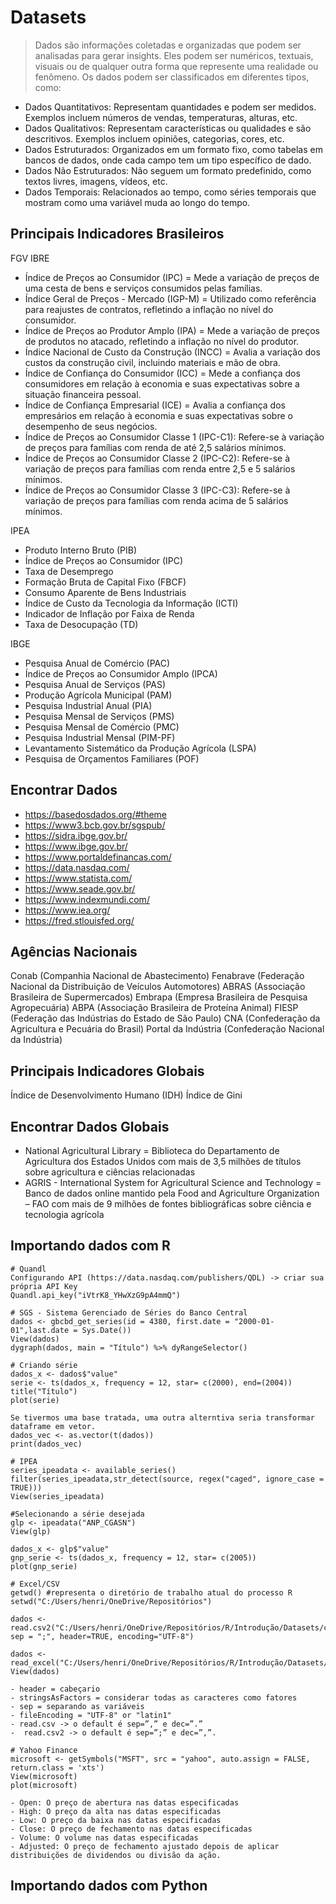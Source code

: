 # Datasets

> Dados são informações coletadas e organizadas que podem ser analisadas para gerar insights. Eles podem ser numéricos, textuais, visuais ou de qualquer 
> outra forma que represente uma realidade ou fenômeno. Os dados podem ser classificados em diferentes tipos, como:

- Dados Quantitativos: Representam quantidades e podem ser medidos. Exemplos incluem números de vendas, temperaturas, alturas, etc.
- Dados Qualitativos: Representam características ou qualidades e são descritivos. Exemplos incluem opiniões, categorias, cores, etc.
- Dados Estruturados: Organizados em um formato fixo, como tabelas em bancos de dados, onde cada campo tem um tipo específico de dado.
- Dados Não Estruturados: Não seguem um formato predefinido, como textos livres, imagens, vídeos, etc.
- Dados Temporais: Relacionados ao tempo, como séries temporais que mostram como uma variável muda ao longo do tempo.


## Principais Indicadores Brasileiros

FGV IBRE
- Índice de Preços ao Consumidor (IPC) = Mede a variação de preços de uma cesta de bens e serviços consumidos pelas famílias.
- Índice Geral de Preços - Mercado (IGP-M) = Utilizado como referência para reajustes de contratos, refletindo a inflação no nível do consumidor.
- Índice de Preços ao Produtor Amplo (IPA) = Mede a variação de preços de produtos no atacado, refletindo a inflação no nível do produtor.
- Índice Nacional de Custo da Construção (INCC) = Avalia a variação dos custos da construção civil, incluindo materiais e mão de obra.
- Índice de Confiança do Consumidor (ICC) = Mede a confiança dos consumidores em relação à economia e suas expectativas sobre a situação financeira pessoal.
- Índice de Confiança Empresarial (ICE) = Avalia a confiança dos empresários em relação à economia e suas expectativas sobre o desempenho de seus negócios.
- Índice de Preços ao Consumidor Classe 1 (IPC-C1): Refere-se à variação de preços para famílias com renda de até 2,5 salários mínimos.
- Índice de Preços ao Consumidor Classe 2 (IPC-C2): Refere-se à variação de preços para famílias com renda entre 2,5 e 5 salários mínimos.
- Índice de Preços ao Consumidor Classe 3 (IPC-C3): Refere-se à variação de preços para famílias com renda acima de 5 salários mínimos.
  
IPEA
- Produto Interno Bruto (PIB)
- Índice de Preços ao Consumidor (IPC)
- Taxa de Desemprego
- Formação Bruta de Capital Fixo (FBCF)
- Consumo Aparente de Bens Industriais
- Índice de Custo da Tecnologia da Informação (ICTI)
- Indicador de Inflação por Faixa de Renda
- Taxa de Desocupação (TD)

IBGE 
- Pesquisa Anual de Comércio (PAC)
- Índice de Preços ao Consumidor Amplo (IPCA)
- Pesquisa Anual de Serviços (PAS)
- Produção Agrícola Municipal (PAM)
- Pesquisa Industrial Anual (PIA)
- Pesquisa Mensal de Serviços (PMS)
- Pesquisa Mensal de Comércio (PMC)
- Pesquisa Industrial Mensal (PIM-PF)
- Levantamento Sistemático da Produção Agrícola (LSPA)
- Pesquisa de Orçamentos Familiares (POF)

## Encontrar Dados
- https://basedosdados.org/#theme
- https://www3.bcb.gov.br/sgspub/
- https://sidra.ibge.gov.br/
- https://www.ibge.gov.br/
- https://www.portaldefinancas.com/
- https://data.nasdaq.com/
- https://www.statista.com/
- https://www.seade.gov.br/
- https://www.indexmundi.com/
- https://www.iea.org/
- https://fred.stlouisfed.org/


## Agências Nacionais
Conab (Companhia Nacional de Abastecimento)
Fenabrave (Federação Nacional da Distribuição de Veículos Automotores)
ABRAS (Associação Brasileira de Supermercados)
Embrapa (Empresa Brasileira de Pesquisa Agropecuária)
ABPA (Associação Brasileira de Proteína Animal)
FIESP (Federação das Indústrias do Estado de São Paulo)
CNA (Confederação da Agricultura e Pecuária do Brasil)
Portal da Indústria (Confederação Nacional da Indústria)

## Principais Indicadores Globais 

Índice de Desenvolvimento Humano (IDH)
Índice de Gini

## Encontrar Dados Globais
- National Agricultural Library = Biblioteca do Departamento de Agricultura dos Estados Unidos com mais de 3,5 milhões de títulos sobre agricultura e ciências relacionadas
- AGRIS - International System for Agricultural Science and Technology = Banco de dados online mantido pela Food and Agriculture Organization – FAO com mais de 9 milhões de fontes bibliográficas sobre ciência e tecnologia agrícola




## Importando dados com R

```
# Quandl
Configurando API (https://data.nasdaq.com/publishers/QDL) -> criar sua própria API Key
Quandl.api_key("iVtrK8_YHwXzG9pA4mmQ")
```
```
# SGS - Sistema Gerenciado de Séries do Banco Central
dados <- gbcbd_get_series(id = 4380, first.date = "2000-01-01",last.date = Sys.Date())
View(dados)
dygraph(dados, main = "Título") %>% dyRangeSelector()

# Criando série
dados_x <- dados$"value"
serie <- ts(dados_x, frequency = 12, star= c(2000), end=(2004))
title("Título")
plot(serie)

Se tivermos uma base tratada, uma outra alterntiva seria transformar dataframe em vetor.
dados_vec <- as.vector(t(dados))
print(dados_vec)
```

```
# IPEA
series_ipeadata <- available_series()
filter(series_ipeadata,str_detect(source, regex("caged", ignore_case = TRUE)))
View(series_ipeadata)

#Selecionando a série desejada
glp <- ipeadata("ANP_CGASN")
View(glp)

dados_x <- glp$"value"
gnp_serie <- ts(dados_x, frequency = 12, star= c(2005))
plot(gnp_serie)
```

```
# Excel/CSV
getwd() #representa o diretório de trabalho atual do processo R
setwd("C:/Users/henri/OneDrive/Repositórios")

dados <- read.csv2("C:/Users/henri/OneDrive/Repositórios/R/Introdução/Datasets/chuva_mensal_sp.csv",
sep = ";", header=TRUE, encoding="UTF-8")

dados <- read_excel("C:/Users/henri/OneDrive/Repositórios/R/Introdução/Datasets/chuva_mensal_sp.xls")
View(dados)

- header = cabeçario
- stringsAsFactors = considerar todas as caracteres como fatores
- sep = separando as variáveis 
- fileEncoding = "UTF-8" or "latin1"
- read.csv -> o default é sep=”,” e dec=”.”
-  read.csv2 -> o default é sep=”;” e dec=”,”.
```

```
# Yahoo Finance 
microsoft <- getSymbols("MSFT", src = "yahoo", auto.assign = FALSE, return.class = 'xts')
View(microsoft)
plot(microsoft)

- Open: O preço de abertura nas datas especificadas
- High: O preço da alta nas datas especificadas
- Low: O preço da baixa nas datas especificadas
- Close: O preço de fechamento nas datas especificadas
- Volume: O volume nas datas especificadas
- Adjusted: O preço de fechamento ajustado depois de aplicar distribuições de dividendos ou divisão da ação.
```

## Importando dados com Python


